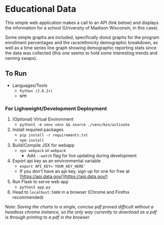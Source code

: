 # Educational Data #
This simple web application makes a call to an API (link below) and displays the information for a school (University of Madison Wisconsin, in this case).

Some simple graphs are included, specifically donut graphs for the program enrollment percentages and the race/ethnicity demographic breakdown, as well as a time series line graph showing demographic reporting stats since the data was collected (this one seems to hold some interesting trends and naming swaps).



## To Run ##
* Languages/Tools
    * `Python (3.6.2+)`
    * `NPM`

### For Lighweight/Development Deployment ###
1. (Optional) Virtual Environment
    * `python3 -m venv venv && source ./venv/bin/activate`
2. Install required packages
    * `pip install -r requirements.txt`
    * `npm install`
3. Build/Compile JSX for webapp
    * `npx webpack` or `webpack`
        * Add `--watch` flag for live updating during development
4. Export api key as an environmental variable
    * `export API_KEY='YOUR_KEY_HERE'`
    * If you don't have an api key, sign up for one for free at [https://api.data.gov/](https://api.data.gov/)
5. Run Flask to serve web app
    * `python3 app.py`
6. Head to `localhost:5000` in a browser (Chrome and Firefox recommended)

*Note: Saving the charts to a single, concise pdf proved difficult without a headless chrome instance, so the only way currently to download as a pdf is through printing to a pdf in the browser*
